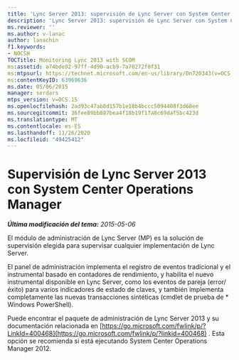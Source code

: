 ```yaml
---
title: 'Lync Server 2013: supervisión de Lync Server con System Center Operations Manager'
description: 'Lync Server 2013: supervisión de Lync Server con System Center Operations Manager.'
ms.reviewer: ''
ms.author: v-lanac
author: lanachin
f1.keywords:
- NOCSH
TOCTitle: Monitoring Lync 2013 with SCOM
ms:assetid: a74bde92-97ff-4d90-acb9-7a70272f0f31
ms:mtpsurl: https://technet.microsoft.com/en-us/library/Dn720343(v=OCS.15)
ms:contentKeyID: 63969636
ms.date: 05/06/2015
manager: serdars
mtps_version: v=OCS.15
ms.openlocfilehash: 2ad93c47ab8d157b1e18b4bccc5094408f3d68ee
ms.sourcegitcommit: 36fee89bb887bea4f18b19f17a8c69daf5bc423d
ms.translationtype: MT
ms.contentlocale: es-ES
ms.lasthandoff: 11/26/2020
ms.locfileid: "49425412"
---
```

# <a name="monitoring-lync-server-2013-with-system-center-operations-manager"></a>Supervisión de Lync Server 2013 con System Center Operations Manager

<div data-xmlns="http://www.w3.org/1999/xhtml">

<div class="topic" data-xmlns="http://www.w3.org/1999/xhtml" data-msxsl="urn:schemas-microsoft-com:xslt" data-cs="https://msdn.microsoft.com/">

<div data-asp="https://msdn2.microsoft.com/asp">



</div>

<div id="mainSection">

<div id="mainBody">

<span> </span>

_**Última modificación del tema:** 2015-05-06_

El módulo de administración de Lync Server (MP) es la solución de supervisión elegida para supervisar cualquier implementación de Lync Server.

El panel de administración implementa el registro de eventos tradicional y el instrumental basado en contadores de rendimiento, y habilita el nuevo instrumental disponible en Lync Server, como los eventos de pareja (error/éxito) para varios indicadores de estado de claves, y también implementa completamente las nuevas transacciones sintéticas (cmdlet de prueba de \* Windows PowerShell).

Puede encontrar el paquete de administración de Lync Server 2013 y su documentación relacionada en [https://go.microsoft.com/fwlink/p/?LinkId=400468](https://go.microsoft.com/fwlink/p/?linkid=400468) . Esta opción se recomienda si está ejecutando System Center Operations Manager 2012.

</div>

<span> </span>

</div>

</div>

</div>

